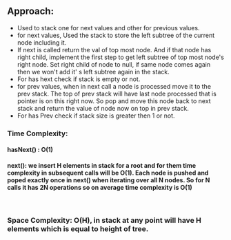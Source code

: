 ## Approach:
* Used to stack one for next values and other for previous values.
* for next values, Used the stack to store the left subtree of the current node including it.
* If next is called return the val of top most node. And if that node has right child, implement the first step to get left subtree of top most node's right node. Set right child of node to null, if same node comes again then we won't add it' s left subtree again in the stack.
* For has hext check if stack is empty or not.
* for prev values, when in next call a node is processed move it to the prev stack. The top of prev stack will have last node processed that is pointer is on this right now. So pop and move this node back to next stack and return the value of node now on top in prev stack.
* For has Prev check if stack size is greater then 1 or not.
​
### Time Complexity:
#### hasNext() : O(1)
#### next(): we insert H elements in stack for a root and for them time complexity in subsequent calls will be O(1). Each node is pushed and poped exactly once in next() when iterating over all N nodes. So for N calls it has 2N operations so on average time complexity is O(1)
​
### Space Complexity: O(H), in stack at any point will have H elements which is equal to height of tree.